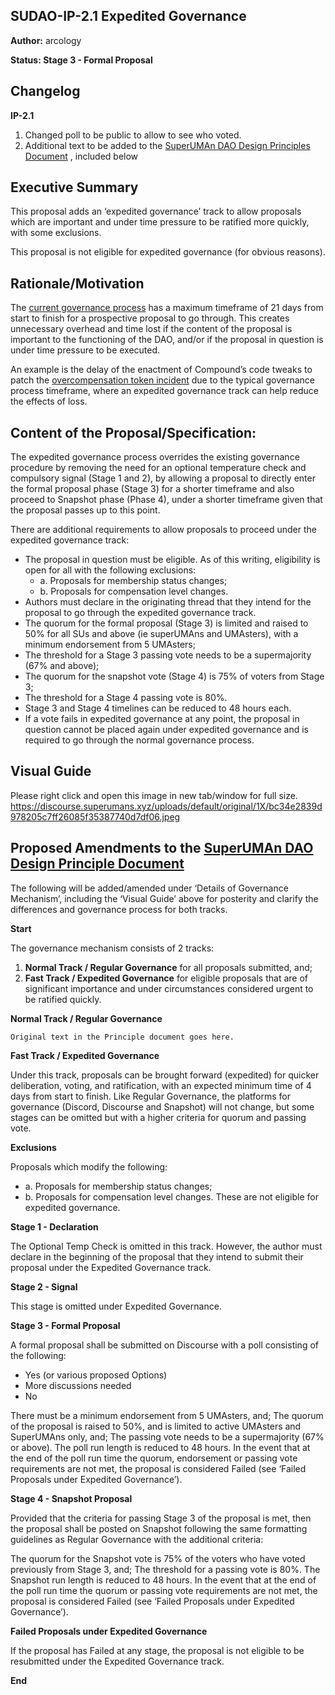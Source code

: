 ## SUDAO-IP-2.1 Expedited Governance
**Author:** arcology

**Status: Stage 3 - Formal Proposal**

## Changelog
**IP-2.1**
1. Changed poll to be public to allow to see who voted.
2. Additional text to be added to the [SuperUMAn DAO Design Principles Document](https://docs.google.com/document/d/14uWrupaMGi5JMDphwNI_IeT_TmwcchG2fDCidSqHZL0/edit#) , included below

## Executive Summary
This proposal adds an ‘expedited governance’ track to allow proposals which are important and under time pressure to be ratified more quickly, with some exclusions.

This proposal is not eligible for expedited governance (for obvious reasons).

## Rationale/Motivation
The [current governance process](https://docs.google.com/document/d/14uWrupaMGi5JMDphwNI_IeT_TmwcchG2fDCidSqHZL0/edit#) has a maximum timeframe of 21 days from start to finish for a prospective proposal to go through. This creates unnecessary overhead and time lost if the content of the proposal is important to the functioning of the DAO, and/or if the proposal in question is under time pressure to be executed.

An example is the delay of the enactment of Compound’s code tweaks to patch the [overcompensation token incident](https://rekt.news/overcompensated/) due to the typical governance process timeframe, where an expedited governance track can help reduce the effects of loss.

## Content of the Proposal/Specification:
The expedited governance process overrides the existing governance procedure by removing the need for an optional temperature check and compulsory signal (Stage 1 and 2), by allowing a proposal to directly enter the formal proposal phase (Stage 3) for a shorter timeframe and also proceed to Snapshot phase (Phase 4), under a shorter timeframe given that the proposal passes up to this point.

There are additional requirements to allow proposals to proceed under the expedited governance track:

- The proposal in question must be eligible. As of this writing, eligibility is open for all with the following exclusions:
  - a. Proposals for membership status changes;
  - b. Proposals for compensation level changes.
- Authors must declare in the originating thread that they intend for the proposal to go through the expedited governance track.
- The quorum for the formal proposal (Stage 3) is limited and raised to 50% for all SUs and above (ie superUMAns and UMAsters), with a minimum endorsement from 5 UMAsters;
- The threshold for a Stage 3 passing vote needs to be a supermajority (67% and above);
- The quorum for the snapshot vote (Stage 4) is 75% of voters from Stage 3;
- The threshold for a Stage 4 passing vote is 80%.
- Stage 3 and Stage 4 timelines can be reduced to 48 hours each.
- If a vote fails in expedited governance at any point, the proposal in question cannot be placed again under expedited governance and is required to go through the normal governance process.

## Visual Guide
Please right click and open this image in new tab/window for full size.
https://discourse.superumans.xyz/uploads/default/original/1X/bc34e2839d978205c7ff26085f35387740d7df06.jpeg

## Proposed Amendments to the [SuperUMAn DAO Design Principle Document](https://docs.google.com/document/d/14uWrupaMGi5JMDphwNI_IeT_TmwcchG2fDCidSqHZL0/edit#)
The following will be added/amended under ‘Details of Governance Mechanism’, including the ‘Visual Guide’ above for posterity and clarify the differences and governance process for both tracks.

**Start**

The governance mechanism consists of 2 tracks:

1. **Normal Track / Regular Governance** for all proposals submitted, and;
2. **Fast Track / Expedited Governance** for eligible proposals that are of significant importance and under circumstances considered urgent to be ratified quickly.

**Normal Track / Regular Governance**

`Original text in the Principle document goes here.`

**Fast Track / Expedited Governance**

Under this track, proposals can be brought forward (expedited) for quicker deliberation, voting, and ratification, with an expected minimum time of 4 days from start to finish. Like Regular Governance, the platforms for governance (Discord, Discourse and Snapshot) will not change, but some stages can be omitted but with a higher criteria for quorum and passing vote.

**Exclusions**

Proposals which modify the following:
- a. Proposals for membership status changes;
- b. Proposals for compensation level changes.
These are not eligible for expedited governance.

**Stage 1 - Declaration**

The Optional Temp Check is omitted in this track. However, the author must declare in the beginning of the proposal that they intend to submit their proposal under the Expedited Governance track.

**Stage 2 - Signal**

This stage is omitted under Expedited Governance.

**Stage 3 - Formal Proposal**

A formal proposal shall be submitted on Discourse with a poll consisting of the following:

- Yes (or various proposed Options)
- More discussions needed
- No

There must be a minimum endorsement from 5 UMAsters, and;
The quorum of the proposal is raised to 50%, and is limited to active UMAsters and SuperUMAns only, and;
The passing vote needs to be a supermajority (67% or above).
The poll run length is reduced to 48 hours.
In the event that at the end of the poll run time the quorum, endorsement or passing vote requirements are not met, the proposal is considered Failed (see ‘Failed Proposals under Expedited Governance’).

**Stage 4 - Snapshot Proposal**

Provided that the criteria for passing Stage 3 of the proposal is met, then the proposal shall be posted on Snapshot following the same formatting guidelines as Regular Governance with the additional criteria:

The quorum for the Snapshot vote is 75% of the voters who have voted previously from Stage 3, and;
The threshold for a passing vote is 80%.
The Snapshot run length is reduced to 48 hours.
In the event that at the end of the poll run time the quorum or passing vote requirements are not met, the proposal is considered Failed (see ‘Failed Proposals under Expedited Governance’).

**Failed Proposals under Expedited Governance**

If the proposal has Failed at any stage, the proposal is not eligible to be resubmitted under the Expedited Governance track.

**End**

